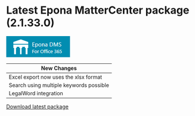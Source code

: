 # Latest Epona MatterCenter package (2.1.33.0)

![](../EponaMC_logo.png)

|New Changes|
--- |
|Excel export now uses the xlsx format |
|Search using multiple keywords possible |
|LegalWord integration |

[Download latest package](https://download.eponalegal.com/s/5mdhN6WMEGIxYkdB/en_US?dir=%2FMC%2F2.1.33.0&node-id=38125)
